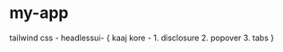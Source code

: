 # my-app


tailwind css -
headlessui- {
     kaaj kore -
     1. disclosure
     2. popover
     3. tabs
}
